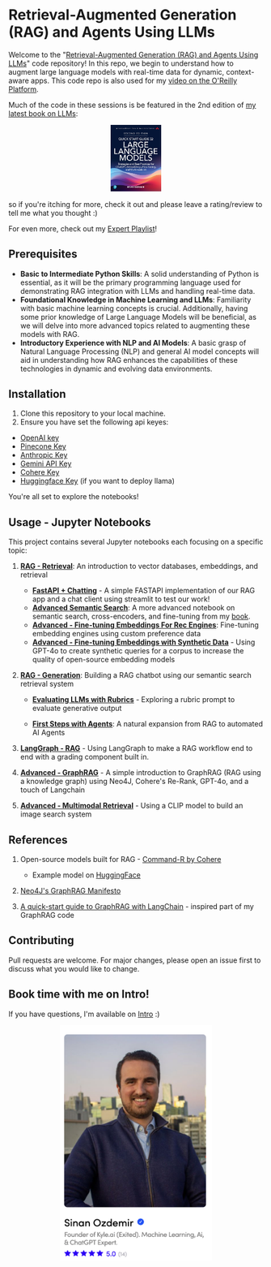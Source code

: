 # Retrieval-Augmented Generation (RAG) and Agents Using LLMs

Welcome to the "[Retrieval-Augmented Generation (RAG) and Agents Using LLMs](https://learning.oreilly.com/live-events/retrieval-augmented-generation-rag-and-agents-using-llms/0642572007797)" code repository! In this repo, we begin to understand how to augment large language models with real-time data for dynamic, context-aware apps. This code repo is also used for my [video on the O'Reilly Platform](https://learning.oreilly.com/course/practical-retrieval-augmented/9780135414378/).

Much of the code in these sessions is be featured in the 2nd edition of [my latest book on LLMs](https://www.amazon.com/Quick-Start-Guide-Language-Models-dp-0135346568/dp/0135346568):

<div style="text-align: center;">
    <a href="https://www.amazon.com/Quick-Start-Guide-Language-Models-dp-0135346568/dp/0135346568">
        <img src="images/book.jpg" width="100" alt="A Quick Start Guide to LLMs">
    </a>
</div>

so if you're itching for more, check it out and please leave a rating/review to tell me what you thought :)


For even more, check out my [Expert Playlist](https://learning.oreilly.com/playlists/2953f6c7-0e13-49ac-88e2-b951e11388de)!

## Prerequisites

- **Basic to Intermediate Python Skills**: A solid understanding of Python is essential, as it will be the primary programming language used for demonstrating RAG integration with LLMs and handling real-time data.
- **Foundational Knowledge in Machine Learning and LLMs**: Familiarity with basic machine learning concepts is crucial. Additionally, having some prior knowledge of Large Language Models will be beneficial, as we will delve into more advanced topics related to augmenting these models with RAG.
- **Introductory Experience with NLP and AI Models**: A basic grasp of Natural Language Processing (NLP) and general AI model concepts will aid in understanding how RAG enhances the capabilities of these technologies in dynamic and evolving data environments.

## Installation

1. Clone this repository to your local machine.
2. Ensure you have set the following api keyes:
 - [OpenAI key](https://platform.openai.com/api-keys)
 - [Pinecone Key](https://docs.pinecone.io/guides/get-started/quickstart)
 - [Anthropic Key](https://docs.anthropic.com/en/docs/quickstart)
 - [Gemini API Key](https://ai.google.dev/gemini-api/docs)
 - [Cohere Key](https://dashboard.cohere.com/api-keys)
 - [Huggingface Key](https://huggingface.co/settings/tokens) (if you want to deploy llama)
 

You're all set to explore the notebooks!

## Usage - Jupyter Notebooks

This project contains several Jupyter notebooks each focusing on a specific topic:

1. **[RAG - Retrieval](notebooks/RAG_Retrieval.ipynb)**: An introduction to vector databases, embeddings, and retrieval

	- **[FastAPI + Chatting](fastapi/)** - A simple FASTAPI implementation of our RAG app and a chat client using streamlit to test our work!
	- **[Advanced Semantic Search](https://github.com/sinanuozdemir/quick-start-guide-to-llms/blob/main/notebooks/02_semantic_search.ipynb)**: A more advanced notebook on semantic search, cross-encoders, and fine-tuning from my [book](https://github.com/sinanuozdemir/quick-start-guide-to-llms).
	- **[Advanced - Fine-tuning Embeddings For Rec Engines](https://colab.research.google.com/drive/1JfxyxdGCDjYeO52Bk1JzW4Af94xndTws?usp=sharing)**: Fine-tuning embedding engines using custom preference data
	- **[Advanced - Fine-tuning Embeddings  with Synthetic Data](https://colab.research.google.com/drive/1FOr9hgMEcTa8UJJSuKjoHpohVb-Qz-FJ?usp=sharing)** - Using GPT-4o to create synthetic queries for a corpus to increase the quality of open-source embedding models

2. **[RAG - Generation](notebooks/RAG_Generate.ipynb)**: Building a RAG chatbot using our semantic search retrieval system

	- **[Evaluating LLMs with Rubrics](https://colab.research.google.com/drive/1DeVYrdNb3FlQQLeBqGPFkx6roZaPwVRy?usp=sharing)** - Exploring a rubric prompt to evaluate generative output

	- **[First Steps with Agents](https://colab.research.google.com/drive/14jAlW2E7ya_aS1M6eUsuHciC1WvLfIif?usp=sharing)**: A natural expansion from RAG to automated AI Agents

3. **[LangGraph - RAG](notebooks/LangGraph_RAG.ipynb)** - Using LangGraph to make a RAG workflow end to end with a grading component built in.

4. **[Advanced - GraphRAG](notebooks/GraphRAG.ipynb)** - A simple introduction to GraphRAG (RAG using a knowledge graph) using Neo4J, Cohere's Re-Rank, GPT-4o, and a touch of Langchain
 
5. **[Advanced - Multimodal Retrieval](https://colab.research.google.com/drive/1aUz0FKQDSAyXyhRyvkkRsSy7S30mpRJc?usp=sharing)** - Using a CLIP model to build an image search system


## References

1. Open-source models built for RAG - [Command-R by Cohere](https://cohere.com/blog/command-r?ref=cohere-ai.ghost.io)
	- Example model on [HuggingFace](https://huggingface.co/CohereForAI/c4ai-command-r-v01-4bit)

2. [Neo4J's GraphRAG Manifesto](https://neo4j.com/blog/graphrag-manifesto/)

3. [A quick-start guide to GraphRAG with LangChain](https://medium.com/data-science-in-your-pocket/graphrag-using-langchain-31b1ef8328b9) - inspired part of my GraphRAG code

## Contributing
Pull requests are welcome. For major changes, please open an issue first to discuss what you would like to change.

## Book time with me on Intro!
If you have questions, I'm available on [Intro](https://intro.co/sinanozdemir) :) 

<div style="text-align: center;">
    <a href="https://intro.co/sinanozdemir">
        <img src="images/intro.png" width="300" alt="Book time with me on Intro">
    </a>
</div>
